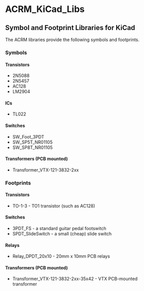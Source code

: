 ACRM_KiCad_Libs
===============

Symbol and Footprint Libraries for KiCad
----------------------------------------

The ACRM libraries provide the following symbols and footprints.

### Symbols

#### Transistors
- 2N5088
- 2N5457
- AC128
- LM2904

#### ICs
- TL022

#### Switches
- SW_Foot_3PDT
- SW_SP5T_NR01105
- SW_SP8T_NR01105

#### Transformers (PCB mounted)
- Transformer_VTX-121-3832-2xx


### Footprints

#### Transistors
- TO-1-3 - TO1 transistor (such as AC128)

#### Switches
- 3PDT_FS - a standard guitar pedal footswitch
- SPDT_SlideSwitch - a small (cheap) slide switch

#### Relays
- Relay_DPDT_20x10 - 20mm x 10mm PCB relays

#### Transformers (PCB mounted)
- Transformer_VTX-121-3832-2xx-35x42 - VTX PCB-mounted transformer
